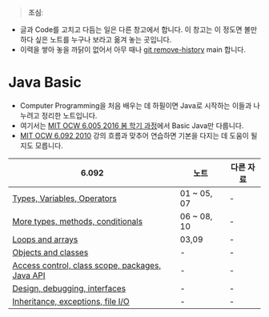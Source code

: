 > **조심**:
- 글과 Code를 고치고 다듬는 일은 다른 창고에서 합니다. 이 창고는 이 정도면 볼만하다 싶은 노트를 누구나 보라고 옮겨 놓는 곳입니다.
- 이력을 쌓아 놓을 까닭이 없어서 아무 때나 [git remove-history](https://github.com/nhnacademy/settings/blob/main/shell/bin/git/git-remove-history) main 합니다.

# Java Basic

- Computer Programming을 처음 배우는 데 하필이면 Java로 시작하는 이들과 나누려고 정리한 노트입니다.
- 여기서는 [MIT OCW 6.005 2016 봄 학기 과정][6-005]에서  Basic Java만 다룹니다.
- [MIT OCW 6.092 2010][6-092] 강의 흐름과 맞추어 연습하면 기본을 다지는 데 도움이 될지도 모릅니다.

6.092 | 노트 | 다른 자료
---------|----------|---------
 [Types, Variables, Operators][6-092-01] | 01 ~ 05, 07 | -
 [More types, methods, conditionals][6-092-02] | 06 ~ 08, 10 | -
 [Loops and arrays][6-092-03] | 03,09 | -
 [Objects and classes][6-092-04] | - | -
 [Access control, class scope, packages, Java API][6-092-05] | - | -
 [Design, debugging, interfaces][6-092-06] | - | -
 [Inheritance, exceptions, file I/O][6-092-07] | - | -

[6-005]: https://ocw.mit.edu/courses/6-005-software-construction-spring-2016/pages/readings/
[6-092]: https://ocw.mit.edu/courses/6-092-introduction-to-programming-in-java-january-iap-2010/pages/lecture-notes/

<!-- 6.092 -->
[6-092-01]: https://ocw.mit.edu/courses/6-092-introduction-to-programming-in-java-january-iap-2010/resources/mit6_092iap10_lec01/
[6-092-02]: https://ocw.mit.edu/courses/6-092-introduction-to-programming-in-java-january-iap-2010/resources/mit6_092iap10_lec02/
[6-092-03]: https://ocw.mit.edu/courses/6-092-introduction-to-programming-in-java-january-iap-2010/resources/mit6_092iap10_lec03/
[6-092-04]: https://ocw.mit.edu/courses/6-092-introduction-to-programming-in-java-january-iap-2010/resources/mit6_092iap10_lec04/
[6-092-05]: https://ocw.mit.edu/courses/6-092-introduction-to-programming-in-java-january-iap-2010/resources/mit6_092iap10_lec05/
[6-092-06]: https://ocw.mit.edu/courses/6-092-introduction-to-programming-in-java-january-iap-2010/resources/mit6_092iap10_lec06/
[6-092-07]: https://ocw.mit.edu/courses/6-092-introduction-to-programming-in-java-january-iap-2010/resources/mit6_092iap10_lec07/
